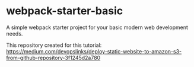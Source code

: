 # webpack-starter-basic
A simple webpack starter project for your basic modern web development needs.

This repository created for this tutorial:
https://medium.com/devopslinks/deploy-static-website-to-amazon-s3-from-github-repository-3f1245d2a780 
